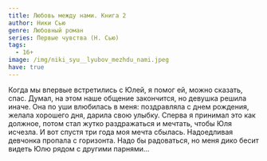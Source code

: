 ```yaml
---
title: Любовь между нами. Книга 2
author: Ники Сью
genre: Любовный роман
series: Первые чувства (Н. Сью)
tags:
  - 16+
image: /img/niki_syu__lyubov_mezhdu_nami.jpeg
have: true
---
```

Когда мы впервые встретились с Юлей, я помог ей, можно сказать, спас. Думал, на этом наше общение закончится, но девушка решила иначе. Она по уши влюбилась в меня: поздравляла с днем рождения, желала хорошего дня, дарила свою улыбку. Сперва я принимал это как должное, потом стал жутко раздражаться и мечтать, чтобы Юля исчезла. И вот спустя три года моя мечта сбылась. Надоедливая девчонка пропала с горизонта. Надо бы радоваться, но меня дико бесит видеть Юлю рядом с другими парнями...